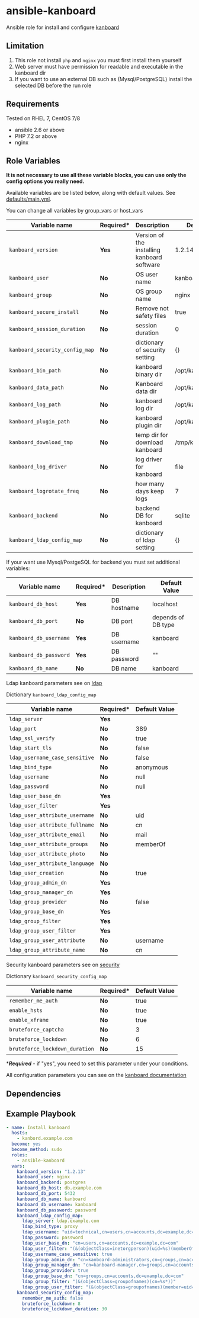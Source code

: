 # ansible-kanboard

Ansible role for install and configure [kanboard](https://kanboard.org)

Limitation
----------

1. This role not install `php` and `nginx` you must first install them yourself
2. Web server must have permission for readable and executable in the kanboard dir
3. If you want to use an external DB such as (Mysql/PostgreSQL) install the selected DB before the run role

Requirements
------------
Tested on RHEL 7, CentOS 7/8

* ansible 2.6 or above
* PHP 7.2 or above
* nginx

Role Variables
--------------
**It is not necessary to use all these variable blocks, you can use only the config options you really need.** 

Available variables are be listed below, along with default values. See [defaults/main.yml](defaults/main.yml).

You can change all variables by group_vars or host_vars

| Variable name | Required* | Description | Default Value |
| --- | --- | --- | --- |
| `kanboard_version` | **Yes** | Version of the installing kanboard software | 1.2.14 | 
| `kanboard_user` | **No** | OS user name | kanboard | 
| `kanboard_group` | **No** | OS group name | nginx | 
| `kanboard_secure_install` | **No** | Remove not safety files | true |
| `kanboard_session_duration` | **No** | session duration | 0 |
| `kanboard_security_config_map` | **No** | dictionary of security setting | {} |
| `kanboard_bin_path` | **No** | kanboard binary dir | /opt/kanboard | 
| `kanboard_data_path` | **No** | Kanboard data dir | /opt/kanboard/data | 
| `kanboard_log_path` | **No** | kanboard log dir | /opt/kanboard/logs | 
| `kanboard_plugin_path` | **No**   | kanboard plugin dir | /opt/kanboard/plugins | 
| `kanboard_download_tmp` | **No** | temp dir for download kanboard | /tmp/kanboard | 
| `kanboard_log_driver` | **No** | log driver for kanboard | file |
| `kanboard_logrotate_freq` | **No** | how many days keep logs | 7 |
| `kanboard_backend` | **No** | backend DB for kanboard | sqlite |
| `kanboard_ldap_config_map` | **No** | dictionary of ldap setting | {} |

If your want use Mysql/PostgeSQL for backend you must set additional variables:

| Variable name | Required* | Description | Default Value |
| --- | --- | --- | --- |
| `kanboard_db_host` | **Yes** | DB hostname  | localhost | 
| `kanboard_db_port` | **No** | DB port | depends of DB type| 
| `kanboard_db_username` | **Yes** | DB username | kanboard | 
| `kanboard_db_password` | **Yes** | DB password | ""  | 
| `kanboard_db_name` | **No** | DB name | kanboard | 

Ldap kanboard parameters see on [ldap](https://docs.kanboard.org/en/latest/admin_guide/ldap_authentication.html)

Dictionary `kanboard_ldap_config_map`

| Variable name | Required* | Default Value |
| --- | --- | --- |
| `ldap_server` | **Yes** |  | 
| `ldap_port` | **No** | 389 | 
| `ldap_ssl_verify` | **No** | true | 
| `ldap_start_tls` | **No** |  false  | 
| `ldap_username_case_sensitive` | **No** | false |
| `ldap_bind_type` | **No** | anonymous |
| `ldap_username` | **No** | null |
| `ldap_password` | **No** | null |
| `ldap_user_base_dn` | **Yes** |  |
| `ldap_user_filter` | **Yes** |  | 
| `ldap_user_attribute_username` | **No** | uid |
| `ldap_user_attribute_fullname` | **No** | cn |
| `ldap_user_attribute_email` | **No** | mail |
| `ldap_user_attribute_groups` | **No** | memberOf |
| `ldap_user_attribute_photo` | **No** |  |
| `ldap_user_attribute_language` | **No** |  |
| `ldap_user_creation` | **No** | true |
| `ldap_group_admin_dn` | **Yes**  |   |
| `ldap_group_manager_dn` | **Yes** |  |
| `ldap_group_provider` | **No** | false |
| `ldap_group_base_dn` | **Yes** |  |
| `ldap_group_filter` | **Yes** |  |
| `ldap_group_user_filter` | **Yes** |  |
| `ldap_group_user_attribute` | **No** | username |
| `ldap_group_attribute_name` | **No** | cn |

Security kanboard parameters see on [security](https://docs.kanboard.org/en/latest/admin_guide/security.html)

Dictionary `kanboard_security_config_map`

| Variable name | Required* | Default Value |
| --- | --- | --- |
| `remember_me_auth` | **No** | true |
| `enable_hsts` | **No** | true |
| `enable_xframe` | **No** | true |
| `bruteforce_captcha` | **No** | 3 | 
| `bruteforce_lockdown` | **No** | 6 | 
| `bruteforce_lockdown_duration` | **No** | 15 | 

****Required*** - if "yes", you need to set this parameter under your conditions.

All configuration parameters you can see on the [kanboard documentation](https://docs.kanboard.org/en/latest/admin_guide/config_file.html)

Dependencies
------------
 
Example Playbook
------------

```yml
- name: Install kanboard
  hosts: 
    - kanbord.example.com
  become: yes
  become_method: sudo
  roles:
    - ansible-kanboard
  vars:
    kanboard_version: "1.2.13"
    kanboard_user: nginx
    kanboard_backend: postgres
    kanboard_db_host: db.example.com
    kanboard_db_port: 5432
    kanboard_db_name: kanboard
    kanboard_db_username: kanboard
    kanboard_db_password: password
    kanboard_ldap_config_map:
      ldap_server: ldap.example.com
      ldap_bind_type: proxy
      ldap_username: "uid=technical,cn=users,cn=accounts,dc=example,dc=com"
      ldap_password: password
      ldap_user_base_dn: "cn=users,cn=accounts,dc=example,dc=com"
      ldap_user_filter: "(&(objectClass=inetorgperson)(uid=%s)(memberOf=CN=kanboard-users,cn=groups,cn=accounts,dc=example,dc=com))"
      ldap_username_case_sensitive: true
      ldap_group_admin_dn: "cn=kanboard-administrators,cn=groups,cn=accounts,dc=example,dc=com"
      ldap_group_manager_dn: "cn=kanboard-manager,cn=groups,cn=accounts,dc=example,dc=com"
      ldap_group_provider: true
      ldap_group_base_dn: "cn=groups,cn=accounts,dc=example,dc=com"
      ldap_group_filter: "(&(objectClass=groupofnames)(cn=%s*))"
      ldap_group_user_filter: "(&(objectClass=groupofnames)(member=uid=%s,cn=users,cn=accounts,dc=example,dc=com))"
    kanboard_security_config_map:
      remember_me_auth: false
      bruteforce_lockdown: 8
      bruteforce_lockdown_duration: 30
```

